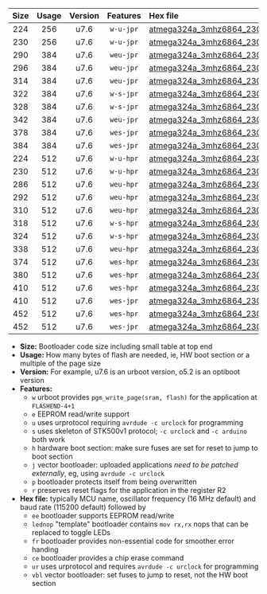 |Size|Usage|Version|Features|Hex file|
|:-:|:-:|:-:|:-:|:--|
|224|256|u7.6|`w-u-jpr`|[atmega324a_3mhz6864_230400bps_ur_vbl.hex](https://raw.githubusercontent.com/stefanrueger/urboot/main/bootloaders/atmega324a/fcpu_3mhz6864/230400_bps/atmega324a_3mhz6864_230400bps_ur_vbl.hex)|
|230|256|u7.6|`w-u-jpr`|[atmega324a_3mhz6864_230400bps_lednop_ur_vbl.hex](https://raw.githubusercontent.com/stefanrueger/urboot/main/bootloaders/atmega324a/fcpu_3mhz6864/230400_bps/atmega324a_3mhz6864_230400bps_lednop_ur_vbl.hex)|
|290|384|u7.6|`weu-jpr`|[atmega324a_3mhz6864_230400bps_ee_ur_vbl.hex](https://raw.githubusercontent.com/stefanrueger/urboot/main/bootloaders/atmega324a/fcpu_3mhz6864/230400_bps/atmega324a_3mhz6864_230400bps_ee_ur_vbl.hex)|
|296|384|u7.6|`weu-jpr`|[atmega324a_3mhz6864_230400bps_ee_lednop_ur_vbl.hex](https://raw.githubusercontent.com/stefanrueger/urboot/main/bootloaders/atmega324a/fcpu_3mhz6864/230400_bps/atmega324a_3mhz6864_230400bps_ee_lednop_ur_vbl.hex)|
|314|384|u7.6|`weu-jpr`|[atmega324a_3mhz6864_230400bps_ee_lednop_fr_ur_vbl.hex](https://raw.githubusercontent.com/stefanrueger/urboot/main/bootloaders/atmega324a/fcpu_3mhz6864/230400_bps/atmega324a_3mhz6864_230400bps_ee_lednop_fr_ur_vbl.hex)|
|322|384|u7.6|`w-s-jpr`|[atmega324a_3mhz6864_230400bps_vbl.hex](https://raw.githubusercontent.com/stefanrueger/urboot/main/bootloaders/atmega324a/fcpu_3mhz6864/230400_bps/atmega324a_3mhz6864_230400bps_vbl.hex)|
|328|384|u7.6|`w-s-jpr`|[atmega324a_3mhz6864_230400bps_lednop_vbl.hex](https://raw.githubusercontent.com/stefanrueger/urboot/main/bootloaders/atmega324a/fcpu_3mhz6864/230400_bps/atmega324a_3mhz6864_230400bps_lednop_vbl.hex)|
|342|384|u7.6|`weu-jpr`|[atmega324a_3mhz6864_230400bps_ee_lednop_fr_ce_ur_vbl.hex](https://raw.githubusercontent.com/stefanrueger/urboot/main/bootloaders/atmega324a/fcpu_3mhz6864/230400_bps/atmega324a_3mhz6864_230400bps_ee_lednop_fr_ce_ur_vbl.hex)|
|378|384|u7.6|`wes-jpr`|[atmega324a_3mhz6864_230400bps_ee_vbl.hex](https://raw.githubusercontent.com/stefanrueger/urboot/main/bootloaders/atmega324a/fcpu_3mhz6864/230400_bps/atmega324a_3mhz6864_230400bps_ee_vbl.hex)|
|384|384|u7.6|`wes-jpr`|[atmega324a_3mhz6864_230400bps_ee_lednop_vbl.hex](https://raw.githubusercontent.com/stefanrueger/urboot/main/bootloaders/atmega324a/fcpu_3mhz6864/230400_bps/atmega324a_3mhz6864_230400bps_ee_lednop_vbl.hex)|
|224|512|u7.6|`w-u-hpr`|[atmega324a_3mhz6864_230400bps_ur.hex](https://raw.githubusercontent.com/stefanrueger/urboot/main/bootloaders/atmega324a/fcpu_3mhz6864/230400_bps/atmega324a_3mhz6864_230400bps_ur.hex)|
|230|512|u7.6|`w-u-hpr`|[atmega324a_3mhz6864_230400bps_lednop_ur.hex](https://raw.githubusercontent.com/stefanrueger/urboot/main/bootloaders/atmega324a/fcpu_3mhz6864/230400_bps/atmega324a_3mhz6864_230400bps_lednop_ur.hex)|
|286|512|u7.6|`weu-hpr`|[atmega324a_3mhz6864_230400bps_ee_ur.hex](https://raw.githubusercontent.com/stefanrueger/urboot/main/bootloaders/atmega324a/fcpu_3mhz6864/230400_bps/atmega324a_3mhz6864_230400bps_ee_ur.hex)|
|292|512|u7.6|`weu-hpr`|[atmega324a_3mhz6864_230400bps_ee_lednop_ur.hex](https://raw.githubusercontent.com/stefanrueger/urboot/main/bootloaders/atmega324a/fcpu_3mhz6864/230400_bps/atmega324a_3mhz6864_230400bps_ee_lednop_ur.hex)|
|310|512|u7.6|`weu-hpr`|[atmega324a_3mhz6864_230400bps_ee_lednop_fr_ur.hex](https://raw.githubusercontent.com/stefanrueger/urboot/main/bootloaders/atmega324a/fcpu_3mhz6864/230400_bps/atmega324a_3mhz6864_230400bps_ee_lednop_fr_ur.hex)|
|318|512|u7.6|`w-s-hpr`|[atmega324a_3mhz6864_230400bps.hex](https://raw.githubusercontent.com/stefanrueger/urboot/main/bootloaders/atmega324a/fcpu_3mhz6864/230400_bps/atmega324a_3mhz6864_230400bps.hex)|
|324|512|u7.6|`w-s-hpr`|[atmega324a_3mhz6864_230400bps_lednop.hex](https://raw.githubusercontent.com/stefanrueger/urboot/main/bootloaders/atmega324a/fcpu_3mhz6864/230400_bps/atmega324a_3mhz6864_230400bps_lednop.hex)|
|338|512|u7.6|`weu-hpr`|[atmega324a_3mhz6864_230400bps_ee_lednop_fr_ce_ur.hex](https://raw.githubusercontent.com/stefanrueger/urboot/main/bootloaders/atmega324a/fcpu_3mhz6864/230400_bps/atmega324a_3mhz6864_230400bps_ee_lednop_fr_ce_ur.hex)|
|374|512|u7.6|`wes-hpr`|[atmega324a_3mhz6864_230400bps_ee.hex](https://raw.githubusercontent.com/stefanrueger/urboot/main/bootloaders/atmega324a/fcpu_3mhz6864/230400_bps/atmega324a_3mhz6864_230400bps_ee.hex)|
|380|512|u7.6|`wes-hpr`|[atmega324a_3mhz6864_230400bps_ee_lednop.hex](https://raw.githubusercontent.com/stefanrueger/urboot/main/bootloaders/atmega324a/fcpu_3mhz6864/230400_bps/atmega324a_3mhz6864_230400bps_ee_lednop.hex)|
|410|512|u7.6|`wes-hpr`|[atmega324a_3mhz6864_230400bps_ee_lednop_fr.hex](https://raw.githubusercontent.com/stefanrueger/urboot/main/bootloaders/atmega324a/fcpu_3mhz6864/230400_bps/atmega324a_3mhz6864_230400bps_ee_lednop_fr.hex)|
|410|512|u7.6|`wes-jpr`|[atmega324a_3mhz6864_230400bps_ee_lednop_fr_vbl.hex](https://raw.githubusercontent.com/stefanrueger/urboot/main/bootloaders/atmega324a/fcpu_3mhz6864/230400_bps/atmega324a_3mhz6864_230400bps_ee_lednop_fr_vbl.hex)|
|452|512|u7.6|`wes-hpr`|[atmega324a_3mhz6864_230400bps_ee_lednop_fr_ce.hex](https://raw.githubusercontent.com/stefanrueger/urboot/main/bootloaders/atmega324a/fcpu_3mhz6864/230400_bps/atmega324a_3mhz6864_230400bps_ee_lednop_fr_ce.hex)|
|452|512|u7.6|`wes-jpr`|[atmega324a_3mhz6864_230400bps_ee_lednop_fr_ce_vbl.hex](https://raw.githubusercontent.com/stefanrueger/urboot/main/bootloaders/atmega324a/fcpu_3mhz6864/230400_bps/atmega324a_3mhz6864_230400bps_ee_lednop_fr_ce_vbl.hex)|

- **Size:** Bootloader code size including small table at top end
- **Usage:** How many bytes of flash are needed, ie, HW boot section or a multiple of the page size
- **Version:** For example, u7.6 is an urboot version, o5.2 is an optiboot version
- **Features:**
  + `w` urboot provides `pgm_write_page(sram, flash)` for the application at `FLASHEND-4+1`
  + `e` EEPROM read/write support
  + `u` uses urprotocol requiring `avrdude -c urclock` for programming
  + `s` uses skeleton of STK500v1 protocol; `-c urclock` and `-c arduino` both work
  + `h` hardware boot section: make sure fuses are set for reset to jump to boot section
  + `j` vector bootloader: uploaded applications *need to be patched externally*, eg, using `avrdude -c urclock`
  + `p` bootloader protects itself from being overwritten
  + `r` preserves reset flags for the application in the register R2
- **Hex file:** typically MCU name, oscillator frequency (16 MHz default) and baud rate (115200 default) followed by
  + `ee` bootloader supports EEPROM read/write
  + `lednop` "template" bootloader contains `mov rx,rx` nops that can be replaced to toggle LEDs
  + `fr` bootloader provides non-essential code for smoother error handing
  + `ce` bootloader provides a chip erase command
  + `ur` uses urprotocol and requires `avrdude -c urclock` for programming
  + `vbl` vector bootloader: set fuses to jump to reset, not the HW boot section
